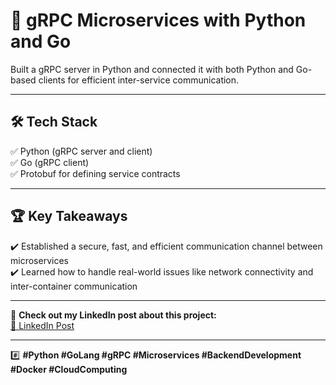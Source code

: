 # 🚀 gRPC Microservices with Python and Go  

Built a gRPC server in Python and connected it with both Python and Go-based clients for efficient inter-service communication.  

---

## 🛠️ Tech Stack  
✅ Python (gRPC server and client)  
✅ Go (gRPC client)  
✅ Protobuf for defining service contracts  

---

## 🏆 Key Takeaways  
✔️ Established a secure, fast, and efficient communication channel between microservices  
✔️ Learned how to handle real-world issues like network connectivity and inter-container communication  

---

📢 **Check out my LinkedIn post about this project:**  
[🔗 LinkedIn Post](https://www.linkedin.com/posts/ayushasri_python-golang-grpc-activity-7308128689513271298-knDz?utm_source=share&utm_medium=member_desktop&rcm=ACoAACZs3NsBijEEfqbt-eiyWI1-zdptHDPZ-84)

---

#️⃣ **#Python #GoLang #gRPC #Microservices #BackendDevelopment #Docker #CloudComputing**
